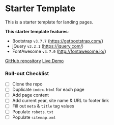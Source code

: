 # Starter Template
This is a starter template for landing pages.

**This starter template features**:
- Bootstrap `v3.7.7` (https://getbootstrap.com/)
- jQuery `v3.2.1` (https://jquery.com/)
- FontAwesome `v4.7.0` (http://fontawesome.io/)

[GitHub repository](https://github.com/clkandmortar/starter-template/)
[Live Demo](http://starter-template.clkandmortar.com/)

### Roll-out Checklist
- [ ] Clone the repo
- [ ] Duplicate `index.html` for each page
- [ ] Add page content
- [ ] Add current year,  site name & URL to footer link
- [ ] Fill out `meta` & `title` tag values
- [ ] Populate `robots.txt`
- [ ] Populate `sitemap.xml`
